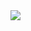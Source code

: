 <picture>
<source 
srcset="https://github-readme-stats.vercel.app/api?username=SillyCodeDev&show_icons=true&theme=dark"
media="(prefers-color-scheme: dark)"/>
<source
srcset="https://github-readme-stats.vercel.app/api?username=SillyCodeDev&show_icons=true"
media="(prefers-color-scheme: light), (prefers-color-scheme: no-preference)"/>
<img src="https://github-readme-stats.vercel.app/api?username=Kindskopf123&show_icons=true" />
</picture>
